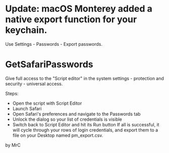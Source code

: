 # Update: macOS Monterey added a native export function for your keychain.  
Use Settings - Passwords - Export passwords.

# GetSafariPasswords
Give full access to the "Script editor" in the system settings - protection and security - universal access.

Steps:
- Open the script with Script Editor
- Launch Safari
- Open Safari's preferences and navigate to the Passwords tab
- Unlock the dialog so your list of credentials is visible
- Switch back to Script Editor and hit its Run button
If all is successful, it will cycle through your rows of login credentials, and export them to a file on your Desktop named pm_export.csv. 

by MrC

